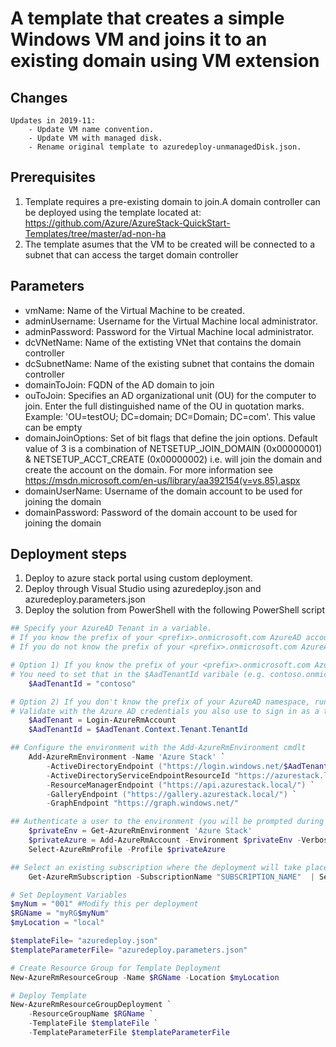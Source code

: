 # A template that creates a simple Windows VM and joins it to an existing domain using VM extension 


## Changes

    Updates in 2019-11:
        - Update VM name convention. 
        - Update VM with managed disk. 
        - Rename original template to azuredeploy-unmanagedDisk.json.


## Prerequisites
1. Template requires a pre-existing domain to join.A domain controller can be deployed using the template located at: 
https://github.com/Azure/AzureStack-QuickStart-Templates/tree/master/ad-non-ha
2. The template asumes that the VM to be created will be connected to a subnet that can access the target domain controller

## Parameters
- vmName: Name of the Virtual Machine to be created. 
- adminUsername: Username for the Virtual Machine local administrator. 
- adminPassword: Password for the Virtual Machine local administrator. 
- dcVNetName: Name of the extisting VNet that contains the domain controller
- dcSubnetName: Name of the existing subnet that contains the domain controller
- domainToJoin: FQDN of the AD domain to join
- ouToJoin: Specifies an AD organizational unit (OU) for the computer to join. Enter the full distinguished name of the OU in quotation marks. 
  Example: 'OU=testOU; DC=domain; DC=Domain; DC=com'. This value can be empty
- domainJoinOptions: Set of bit flags that define the join options. Default value of 3 is a combination of NETSETUP_JOIN_DOMAIN (0x00000001) & NETSETUP_ACCT_CREATE (0x00000002) 
  i.e. will join the domain and create the account on the domain. For more information see https://msdn.microsoft.com/en-us/library/aa392154(v=vs.85).aspx
- domainUserName: Username of the domain account to be used for joining the domain
- domainPassword: Password of the domain account to be used for joining the domain

## Deployment steps
1. Deploy to azure stack portal using custom deployment.
2. Deploy through Visual Studio using azuredeploy.json and azuredeploy.parameters.json
2. Deploy the solution from PowerShell with the following PowerShell script 

``` PowerShell
## Specify your AzureAD Tenant in a variable. 
# If you know the prefix of your <prefix>.onmicrosoft.com AzureAD account use option 1)
# If you do not know the prefix of your <prefix>.onmicrosoft.com AzureAD account use option 2)

# Option 1) If you know the prefix of your <prefix>.onmicrosoft.com AzureAD namespace.
# You need to set that in the $AadTenantId varibale (e.g. contoso.onmicrosoft.com).
    $AadTenantId = "contoso"

# Option 2) If you don't know the prefix of your AzureAD namespace, run the following cmdlets. 
# Validate with the Azure AD credentials you also use to sign in as a tenant to Microsoft Azure Stack Development Kit.
    $AadTenant = Login-AzureRmAccount
    $AadTenantId = $AadTenant.Context.Tenant.TenantId

## Configure the environment with the Add-AzureRmEnvironment cmdlt
    Add-AzureRmEnvironment -Name 'Azure Stack' `
        -ActiveDirectoryEndpoint ("https://login.windows.net/$AadTenantId/") `
        -ActiveDirectoryServiceEndpointResourceId "https://azurestack.local-api/"`
        -ResourceManagerEndpoint ("https://api.azurestack.local/") `
        -GalleryEndpoint ("https://gallery.azurestack.local/") `
        -GraphEndpoint "https://graph.windows.net/"

## Authenticate a user to the environment (you will be prompted during authentication)
    $privateEnv = Get-AzureRmEnvironment 'Azure Stack'
    $privateAzure = Add-AzureRmAccount -Environment $privateEnv -Verbose
    Select-AzureRmProfile -Profile $privateAzure

## Select an existing subscription where the deployment will take place
    Get-AzureRmSubscription -SubscriptionName "SUBSCRIPTION_NAME"  | Select-AzureRmSubscription

# Set Deployment Variables
$myNum = "001" #Modify this per deployment
$RGName = "myRG$myNum"
$myLocation = "local"

$templateFile= "azuredeploy.json"
$templateParameterFile= "azuredeploy.parameters.json"

# Create Resource Group for Template Deployment
New-AzureRmResourceGroup -Name $RGName -Location $myLocation

# Deploy Template 
New-AzureRmResourceGroupDeployment `
    -ResourceGroupName $RGName `
    -TemplateFile $templateFile `
	-TemplateParameterFile $templateParameterFile
```
